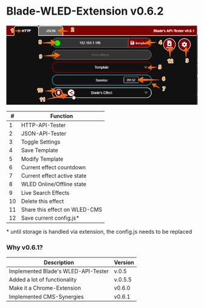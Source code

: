 # Blade-WLED-Extension v0.6.2

![Image description](Blade-WLED-Extension.png)

| \#  | Function                      |
| --- | ----------------------------- |
| 1   | HTTP-API-Tester               |
| 2   | JSON-API-Tester               |
| 3   | Toggle Settings               |
| 4   | Save Template                 |
| 5   | Modify Template               |
| 6   | Current effect countdown      |
| 7   | Current effect active state   |
| 8   | WLED Online/Offline state     |
| 9   | Live Search Effects           |
| 10  | Delete this effect            |
| 11  | Share this effect on WLED-CMS |
| 12  | Save current config.js\*      |

\* until storage is handled via extension, the config.js needs to be replaced

### Why v0.6.1?

| Description                         | Version |
| ----------------------------------- | ------- |
| Implemented Blade's WLED-API-Tester | v.0.5   |
| Added a lot of functionality        | v.0.5.5 |
| Make it a Chrome-Extension          | v0.6.0  |
| Implemented CMS-Synergies           | v0.6.1  |
